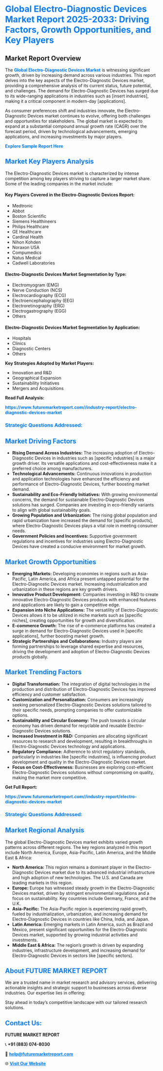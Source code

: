 <h1 style="color: #007BFF;">Global Electro-Diagnostic Devices Market Report 2025-2033: Driving Factors, Growth Opportunities, and Key Players</h1>

<section id="overview">
<h2>Market Report Overview</h2>
<p>The <a href="https://www.futuremarketreport.com//industry-report/electro-diagnostic-devices-market" style="color: #007BFF; text-decoration: none;"><strong>Global Electro-Diagnostic Devices Market</strong></a> is witnessing significant growth, driven by increasing demand across various industries. This report delves into the key aspects of the Electro-Diagnostic Devices market, providing a comprehensive analysis of its current status, future potential, and challenges. The demand for Electro-Diagnostic Devices has surged due to its wide-ranging applications in industries such as [insert industries], making it a critical component in modern-day [applications].</p>
<p>As consumer preferences shift and industries innovate, the Electro-Diagnostic Devices market continues to evolve, offering both challenges and opportunities for stakeholders. The global market is expected to expand at a substantial compound annual growth rate (CAGR) over the forecast period, driven by technological advancements, emerging applications, and increasing investments by major players.</p>
</section>

<section id="overview">
<p><a href="https://www.futuremarketreport.com//request-sample/reportId=49601" style="color: #007BFF; text-decoration: none;"><strong>Explore Sample Report Here</strong></a></p>
</section>

<section id="key-players">
<h2 style="color: #007BFF;">Market Key Players Analysis</h2>
<p>The Electro-Diagnostic Devices market is characterized by intense competition among key players striving to capture a larger market share. Some of the leading companies in the market include:</p>
<h4>Key Players Covered in the Electro-Diagnostic Devices Report:</h4>
<ul><li>Medtronic</li><li>Abbot</li><li>Boston Scientific</li><li>Siemens Healthineers</li><li>Philips Healthcare</li><li>GE Healthcare</li><li>Cardinal Health</li><li>Nihon Kohden</li><li>Noraxon USA</li><li>Compumedics</li><li>Natus Medical</li><li>Cadwell Laboratories</li></ul>
<h4>Electro-Diagnostic Devices Market Segmentation by Type:</h4>
<ul><li>Electromyogram (EMG)</li><li>Nerve Conduction (NCS)</li><li>Electrocardiography (ECG)</li><li>Electroencephalography (EEG)</li><li>Electroretinography (ERG)</li><li>Electrogastrography (EGG)</li><li>Others</li></ul>

<h4>Electro-Diagnostic Devices Market Segmentation by Application:</h4>
<ul><li>Hospitals</li><li>Clinics</li><li>Diagnostic Centers</li><li>Others</li></ul>
<p><strong>Key Strategies Adopted by Market Players:</strong></p>
<ul>
<li>Innovation and R&D</li>
<li>Geographical Expansion</li>
<li>Sustainability Initiatives</li>
<li>Mergers and Acquisitions</li>
</ul>
</section>

<section>
<p><strong>Read Full Analysis: </strong></p><a href="https://www.futuremarketreport.com//industry-report/electro-diagnostic-devices-market" style="color: #007BFF; text-decoration: none;"><strong>https://www.futuremarketreport.com//industry-report/electro-diagnostic-devices-market</strong></a>
<h3 style="color: #007BFF;">Strategic Questions Addressed:</h3>
</section>

<section id="driving-factors">
<h2 style="color: #007BFF;">Market Driving Factors</h2>
<ul>
<li><strong>Rising Demand Across Industries:</strong> The increasing adoption of Electro-Diagnostic Devices in industries such as [specific industries] is a major growth driver. Its versatile applications and cost-effectiveness make it a preferred choice among manufacturers.</li>
<li><strong>Technological Advancements:</strong> Continuous innovations in production and application technologies have enhanced the efficiency and performance of Electro-Diagnostic Devices, further boosting market demand.</li>
<li><strong>Sustainability and Eco-Friendly Initiatives:</strong> With growing environmental concerns, the demand for sustainable Electro-Diagnostic Devices solutions has surged. Companies are investing in eco-friendly variants to align with global sustainability goals.</li>
<li><strong>Growing Population and Urbanization:</strong> The rising global population and rapid urbanization have increased the demand for [specific products], where Electro-Diagnostic Devices plays a vital role in meeting consumer needs.</li>
<li><strong>Government Policies and Incentives:</strong> Supportive government regulations and incentives for industries using Electro-Diagnostic Devices have created a conducive environment for market growth.</li>
</ul>
</section>

<section id="growth-opportunities">
<h2 style="color: #007BFF;">Market Growth Opportunities</h2>
<ul>
<li><strong>Emerging Markets:</strong> Developing economies in regions such as Asia-Pacific, Latin America, and Africa present untapped potential for the Electro-Diagnostic Devices market. Increasing industrialization and urbanization in these regions are key growth drivers.</li>
<li><strong>Innovative Product Development:</strong> Companies investing in R&D to create innovative Electro-Diagnostic Devices products with enhanced features and applications are likely to gain a competitive edge.</li>
<li><strong>Expansion into Niche Applications:</strong> The versatility of Electro-Diagnostic Devices allows it to be utilized in niche markets such as [specific niches], creating opportunities for growth and diversification.</li>
<li><strong>E-commerce Growth:</strong> The rise of e-commerce platforms has created a surge in demand for Electro-Diagnostic Devices used in [specific applications], further boosting market growth.</li>
<li><strong>Strategic Partnerships and Collaborations:</strong> Industry players are forming partnerships to leverage shared expertise and resources, driving the development and adoption of Electro-Diagnostic Devices products globally.</li>
</ul>
</section>

<section id="trending-factors">
<h2 style="color: #007BFF;">Market Trending Factors</h2>
<ul>
<li><strong>Digital Transformation:</strong> The integration of digital technologies in the production and distribution of Electro-Diagnostic Devices has improved efficiency and customer satisfaction.</li>
<li><strong>Customization and Personalization:</strong> Consumers are increasingly seeking personalized Electro-Diagnostic Devices solutions tailored to their specific needs, prompting companies to offer customizable options.</li>
<li><strong>Sustainability and Circular Economy:</strong> The push towards a circular economy has driven demand for recyclable and reusable Electro-Diagnostic Devices solutions.</li>
<li><strong>Increased Investment in R&D:</strong> Companies are allocating significant resources to research and development, resulting in breakthroughs in Electro-Diagnostic Devices technology and applications.</li>
<li><strong>Regulatory Compliance:</strong> Adherence to strict regulatory standards, particularly in industries like [specific industries], is influencing product development and quality in the Electro-Diagnostic Devices market.</li>
<li><strong>Focus on Cost-Effectiveness:</strong> Businesses are exploring cost-efficient Electro-Diagnostic Devices solutions without compromising on quality, making the market more competitive.</li>
</ul>
</section>

<section>
<p><strong>Get Full Report: </strong></p><a href="https://www.futuremarketreport.com//industry-report/electro-diagnostic-devices-market" style="color: #007BFF; text-decoration: none;"><strong>https://www.futuremarketreport.com//industry-report/electro-diagnostic-devices-market</strong></a>
<h3 style="color: #007BFF;">Strategic Questions Addressed:</h3>
</section>


<section id="regional-analysis">
<h2 style="color: #007BFF;">Market Regional Analysis</h2>
<p>The global Electro-Diagnostic Devices market exhibits varied growth patterns across different regions. The key regions analyzed in this report include North America, Europe, Asia-Pacific, Latin America, and the Middle East & Africa:</p>
<ul>
<li><strong>North America:</strong> This region remains a dominant player in the Electro-Diagnostic Devices market due to its advanced industrial infrastructure and high adoption of new technologies. The U.S. and Canada are leading markets in this region.</li>
<li><strong>Europe:</strong> Europe has witnessed steady growth in the Electro-Diagnostic Devices market, driven by stringent environmental regulations and a focus on sustainability. Key countries include Germany, France, and the U.K.</li>
<li><strong>Asia-Pacific:</strong> The Asia-Pacific region is experiencing rapid growth, fueled by industrialization, urbanization, and increasing demand for Electro-Diagnostic Devices in countries like China, India, and Japan.</li>
<li><strong>Latin America:</strong> Emerging markets in Latin America, such as Brazil and Mexico, present significant opportunities for the Electro-Diagnostic Devices market, supported by growing industrial activities and investments.</li>
<li><strong>Middle East & Africa:</strong> The region’s growth is driven by expanding industries, infrastructure development, and increasing demand for Electro-Diagnostic Devices in sectors like [specific sectors].</li>
</ul>
</section>

<footer>
<h2 style="color: #007BFF;">About FUTURE MARKET REPORT</h2>
<p>We are a trusted name in market research and advisory services, delivering actionable insights and strategic support to businesses across diverse industries. Our expertise lies in offering:</p>

<p>Stay ahead in today’s competitive landscape with our tailored research solutions.</p>

<h2 style="color: #007BFF;">Contact Us:</h2>
<p><strong>FUTURE MARKET REPORT</strong></p>
<p>📞 <strong>+91 (883) 074-8030</strong></p>
<p>📧 <strong><a href="mailto:help@futuremarketreport.com" style="color: #007BFF;">help@futuremarketreport.com</a></strong></p>
<p>🌐 <strong><a href="https://www.futuremarketreport.com/" style="color: #007BFF;">Visit Our Website</a></strong></p>
</footer>